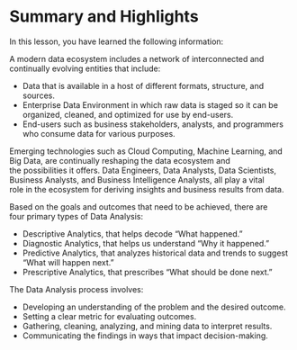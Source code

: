 # Summary and Highlights

In this lesson, you have learned the following information:

A modern data ecosystem includes a network of interconnected and continually evolving entities that include:

- Data that is available in a host of different formats, structure, and sources.
- Enterprise Data Environment in which raw data is staged so it can be organized, cleaned, and optimized for use by end-users.
- End-users such as business stakeholders, analysts, and programmers who consume data for various purposes.

Emerging technologies such as Cloud Computing, Machine Learning, and Big Data, are continually reshaping the data ecosystem and the possibilities it offers. Data Engineers, Data Analysts, Data Scientists, Business Analysts, and Business Intelligence Analysts, all play a vital role in the ecosystem for deriving insights and business results from data.

Based on the goals and outcomes that need to be achieved, there are four primary types of Data Analysis:

- Descriptive Analytics, that helps decode “What happened.”
- Diagnostic Analytics, that helps us understand “Why it happened.”
- Predictive Analytics, that analyzes historical data and trends to suggest “What will happen next.”
- Prescriptive Analytics, that prescribes “What should be done next.”

The Data Analysis process involves:

- Developing an understanding of the problem and the desired outcome.
- Setting a clear metric for evaluating outcomes.
- Gathering, cleaning, analyzing, and mining data to interpret results.
- Communicating the findings in ways that impact decision-making.